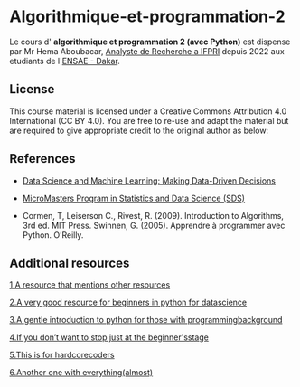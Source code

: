 # Algorithmique-et-programmation-2
 
Le cours d' **algorithmique et programmation 2 (avec Python)** est dispense par Mr Hema Aboubacar, [Analyste de Recherche a IFPRI](https://www.ifpri.org/profile/aboubacar-hema/) depuis 2022 aux etudiants de l'[ENSAE - Dakar](https://www.ensae.sn/).




## License
This course material is licensed under a Creative Commons Attribution 4.0 International (CC BY 4.0). You are free to re-use and adapt the material but are required to give appropriate credit to the original author as below:

## References

- [Data Science and Machine Learning: Making Data-Driven Decisions](https://idss.mit.edu/academics/idssx/data-science-machine-learning-making-data-driven-decisions/)
- [MicroMasters Program in Statistics and Data Science (SDS)](https://idss.mit.edu/academics/micromasters-program-in-statistics-and-data-science-sds/)

- Cormen, T, Leiserson C., Rivest, R. (2009). Introduction to Algorithms, 3rd ed. MIT Press. 
Swinnen, G. (2005). Apprendre à programmer avec Python. O’Reilly.

  
## Additional resources


[1.A resource that mentions other resources](https://medium.mybridge.co/19-free-ebooks-to-learn-programming-with-python-8f6f0ad4a7f8)

[2.A very good resource for beginners in python for datascience](https://medium.mybridge.co/19-free-ebooks-to-learn-programming-with-python-8f6f0ad4a7f8)

[3.A gentle introduction to python for those with programmingbackground](https://www.programiz.com/python-programming)

[4.If you don’t want to stop just at the beginner'sstage](https://www.learnpython.org/)

[5.This is for hardcorecoders](https://origin.tutorialspoint.com/python/python_tutorial.pdf)

[6.Another one with everything(almost)](https://www.tpointtech.com/python-tutorial)
